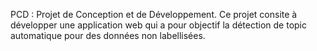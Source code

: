 PCD : Projet de Conception et de Développement. Ce projet consite à développer une application web qui a pour objectif la détection de topic automatique pour des données non labellisées.
